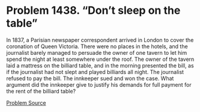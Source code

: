 # Problem 1438. “Don’t sleep on the table”

In 1837, a Parisian newspaper correspondent arrived in London to cover the coronation of Queen Victoria. There were no places in the hotels, and the journalist barely managed to persuade the owner of one tavern to let him spend the night at least somewhere under the roof. The owner of the tavern laid a mattress on the billiard table, and in the morning presented the bill, as if the journalist had not slept and played billiards all night. The journalist refused to pay the bill. The innkeeper sued and won the case. What argument did the innkeeper give to justify his demands for full payment for the rent of the billiard table?

[Problem Source](https://www.trizland.ru/tasks/6207/)